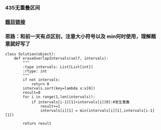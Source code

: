 ### 435无重叠区间
### [题目链接](https://leetcode.cn/problems/non-overlapping-intervals/submissions/)
### 思路：和前一天有点区别，注意大小符号以及 min何时使用，理解题意就好写了
```
class Solution(object):
    def eraseOverlapIntervals(self, intervals):
        """
        :type intervals: List[List[int]]
        :rtype: int
        """
        if not intervals:
            return 0
        intervals.sort(key=lambda x:x[0])
        result=0
        for i in range(1,len(intervals)):
            if intervals[i-1][1]>intervals[i][0]:#发生重叠
                result+=1
                intervals[i][1] = min(intervals[i][1],intervals[i-1][1])
            
        return result

```